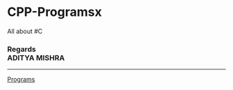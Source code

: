 # CPP-Programsx

All about #C


<h3>Regards <br> ADITYA MISHRA</h3>


<hr>
<a href="https://onlinegdb.com/fctXA62BPT"  target="_blank">Programs</a>
